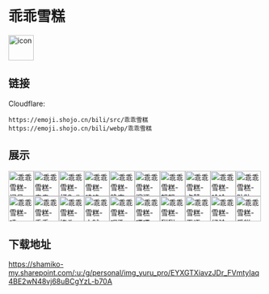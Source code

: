 # 乖乖雪糕
<img src="https://emoji.shojo.cn/bili/src/乖乖雪糕/icon.png" width="50" height="50" alt="icon">

## 链接
Cloudflare:
```
https://emoji.shojo.cn/bili/src/乖乖雪糕
https://emoji.shojo.cn/bili/webp/乖乖雪糕
```
## 展示
<img src="https://emoji.shojo.cn/bili/src/乖乖雪糕/乖乖雪糕-问号.png" width="50" height="50" alt="乖乖雪糕-问号"><img src="https://emoji.shojo.cn/bili/src/乖乖雪糕/乖乖雪糕-亲亲.png" width="50" height="50" alt="乖乖雪糕-亲亲"><img src="https://emoji.shojo.cn/bili/src/乖乖雪糕/乖乖雪糕-打Call.png" width="50" height="50" alt="乖乖雪糕-打Call"><img src="https://emoji.shojo.cn/bili/src/乖乖雪糕/乖乖雪糕-呜呜.png" width="50" height="50" alt="乖乖雪糕-呜呜"><img src="https://emoji.shojo.cn/bili/src/乖乖雪糕/乖乖雪糕-晚安.png" width="50" height="50" alt="乖乖雪糕-晚安"><img src="https://emoji.shojo.cn/bili/src/乖乖雪糕/乖乖雪糕-擦汗.png" width="50" height="50" alt="乖乖雪糕-擦汗"><img src="https://emoji.shojo.cn/bili/src/乖乖雪糕/乖乖雪糕-怒怒.png" width="50" height="50" alt="乖乖雪糕-怒怒"><img src="https://emoji.shojo.cn/bili/src/乖乖雪糕/乖乖雪糕-点赞.png" width="50" height="50" alt="乖乖雪糕-点赞"><img src="https://emoji.shojo.cn/bili/src/乖乖雪糕/乖乖雪糕-哈哈.png" width="50" height="50" alt="乖乖雪糕-哈哈"><img src="https://emoji.shojo.cn/bili/src/乖乖雪糕/乖乖雪糕-贴贴.png" width="50" height="50" alt="乖乖雪糕-贴贴"><img src="https://emoji.shojo.cn/bili/src/乖乖雪糕/乖乖雪糕-啧~.png" width="50" height="50" alt="乖乖雪糕-啧~"><img src="https://emoji.shojo.cn/bili/src/乖乖雪糕/乖乖雪糕-乖乖.png" width="50" height="50" alt="乖乖雪糕-乖乖"><img src="https://emoji.shojo.cn/bili/src/乖乖雪糕/乖乖雪糕-挠头.png" width="50" height="50" alt="乖乖雪糕-挠头"><img src="https://emoji.shojo.cn/bili/src/乖乖雪糕/乖乖雪糕-小贼.png" width="50" height="50" alt="乖乖雪糕-小贼"><img src="https://emoji.shojo.cn/bili/src/乖乖雪糕/乖乖雪糕-唱歌.png" width="50" height="50" alt="乖乖雪糕-唱歌"><img src="https://emoji.shojo.cn/bili/src/乖乖雪糕/乖乖雪糕-嘎嘎.png" width="50" height="50" alt="乖乖雪糕-嘎嘎"><img src="https://emoji.shojo.cn/bili/src/乖乖雪糕/乖乖雪糕-甜甜.png" width="50" height="50" alt="乖乖雪糕-甜甜"><img src="https://emoji.shojo.cn/bili/src/乖乖雪糕/乖乖雪糕-无语.png" width="50" height="50" alt="乖乖雪糕-无语"><img src="https://emoji.shojo.cn/bili/src/乖乖雪糕/乖乖雪糕-经验.png" width="50" height="50" alt="乖乖雪糕-经验"><img src="https://emoji.shojo.cn/bili/src/乖乖雪糕/乖乖雪糕-爱糕.png" width="50" height="50" alt="乖乖雪糕-爱糕">

## 下载地址

https://shamiko-my.sharepoint.com/:u:/g/personal/img_yuru_pro/EYXGTXiavzJDr_FVmtyIaq4BE2wN48vj68uBCgYzL-b70A